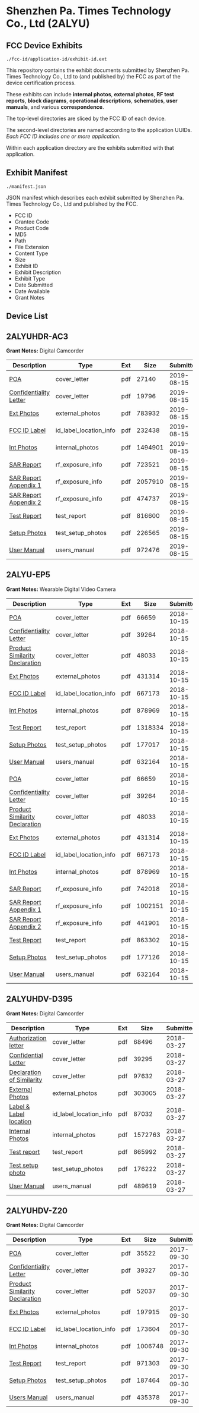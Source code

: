 # Shenzhen Pa. Times Technology Co., Ltd (2ALYU)
## FCC Device Exhibits

```
./fcc-id/application-id/exhibit-id.ext
```

This repository contains the exhibit documents submitted by Shenzhen Pa. Times Technology Co., Ltd to (and published by) the FCC as part of the device certification process.

These exhibits can include **internal photos**, **external photos**, **RF test reports**, **block diagrams**, **operational descriptions**, **schematics**, **user manuals**, and various **correspondence**.

The top-level directories are sliced by the FCC ID of each device.

The second-level directories are named according to the application UUIDs. *Each FCC ID includes one or more application.*

Within each application directory are the exhibits submitted with that application. 

## Exhibit Manifest

```
./manifest.json
```

JSON manifest which describes each exhibit submitted by Shenzhen Pa. Times Technology Co., Ltd and published by the FCC.

- FCC ID
- Grantee Code
- Product Code
- MD5
- Path
- File Extension
- Content Type
- Size
- Exhibit ID
- Exhibit Description
- Exhibit Type
- Date Submitted
- Date Available
- Grant Notes

## Device List
## 2ALYUHDR-AC3
**Grant Notes:** Digital Camcorder

| Description | Type | Ext | Size | Submitted | Available |
| ----------- | ---- | --- | ---- | --------- | --------- |
| [POA](2ALYUHDR-AC3/a9aa2aad137a385b4bb235d62aabcc3a/4400826.pdf) | cover_letter | pdf | 27140 | 2019-08-15 | 2019-08-15 |
| [Confidentiality Letter](2ALYUHDR-AC3/a9aa2aad137a385b4bb235d62aabcc3a/4400827.pdf) | cover_letter | pdf | 19796 | 2019-08-15 | 2019-08-15 |
| [Ext Photos](2ALYUHDR-AC3/a9aa2aad137a385b4bb235d62aabcc3a/4400829.pdf) | external_photos | pdf | 783932 | 2019-08-15 | 2019-08-15 |
| [FCC ID Label](2ALYUHDR-AC3/a9aa2aad137a385b4bb235d62aabcc3a/4400830.pdf) | id_label_location_info | pdf | 232438 | 2019-08-15 | 2019-08-15 |
| [Int Photos](2ALYUHDR-AC3/a9aa2aad137a385b4bb235d62aabcc3a/4400831.pdf) | internal_photos | pdf | 1494901 | 2019-08-15 | 2019-08-15 |
| [SAR Report](2ALYUHDR-AC3/a9aa2aad137a385b4bb235d62aabcc3a/4400837.pdf) | rf_exposure_info | pdf | 723521 | 2019-08-15 | 2019-08-15 |
| [SAR Report Appendix 1](2ALYUHDR-AC3/a9aa2aad137a385b4bb235d62aabcc3a/4400838.pdf) | rf_exposure_info | pdf | 2057910 | 2019-08-15 | 2019-08-15 |
| [SAR Report Appendix 2](2ALYUHDR-AC3/a9aa2aad137a385b4bb235d62aabcc3a/4400839.pdf) | rf_exposure_info | pdf | 474737 | 2019-08-15 | 2019-08-15 |
| [Test Report](2ALYUHDR-AC3/a9aa2aad137a385b4bb235d62aabcc3a/4400834.pdf) | test_report | pdf | 816600 | 2019-08-15 | 2019-08-15 |
| [Setup Photos](2ALYUHDR-AC3/a9aa2aad137a385b4bb235d62aabcc3a/4400835.pdf) | test_setup_photos | pdf | 226565 | 2019-08-15 | 2019-08-15 |
| [User Manual](2ALYUHDR-AC3/a9aa2aad137a385b4bb235d62aabcc3a/4400836.pdf) | users_manual | pdf | 972476 | 2019-08-15 | 2019-08-15 |
## 2ALYU-EP5
**Grant Notes:** Wearable Digital Video Camera

| Description | Type | Ext | Size | Submitted | Available |
| ----------- | ---- | --- | ---- | --------- | --------- |
| [POA](2ALYU-EP5/4cad170bb94b48e6bb8d7c3ea5ab19c5/4036152.pdf) | cover_letter | pdf | 66659 | 2018-10-15 | 2018-10-15 |
| [Confidentiality Letter](2ALYU-EP5/4cad170bb94b48e6bb8d7c3ea5ab19c5/4036153.pdf) | cover_letter | pdf | 39264 | 2018-10-15 | 2018-10-15 |
| [Product Similarity Declaration](2ALYU-EP5/4cad170bb94b48e6bb8d7c3ea5ab19c5/4036154.pdf) | cover_letter | pdf | 48033 | 2018-10-15 | 2018-10-15 |
| [Ext Photos](2ALYU-EP5/4cad170bb94b48e6bb8d7c3ea5ab19c5/4036156.pdf) | external_photos | pdf | 431314 | 2018-10-15 | 2018-10-15 |
| [FCC ID Label](2ALYU-EP5/4cad170bb94b48e6bb8d7c3ea5ab19c5/4036157.pdf) | id_label_location_info | pdf | 667173 | 2018-10-15 | 2018-10-15 |
| [Int Photos](2ALYU-EP5/4cad170bb94b48e6bb8d7c3ea5ab19c5/4036158.pdf) | internal_photos | pdf | 878969 | 2018-10-15 | 2018-10-15 |
| [Test Report](2ALYU-EP5/4cad170bb94b48e6bb8d7c3ea5ab19c5/4036161.pdf) | test_report | pdf | 1318334 | 2018-10-15 | 2018-10-15 |
| [Setup Photos](2ALYU-EP5/4cad170bb94b48e6bb8d7c3ea5ab19c5/4036162.pdf) | test_setup_photos | pdf | 177017 | 2018-10-15 | 2018-10-15 |
| [User Manual](2ALYU-EP5/4cad170bb94b48e6bb8d7c3ea5ab19c5/4036163.pdf) | users_manual | pdf | 632164 | 2018-10-15 | 2018-10-15 |
| [POA](2ALYU-EP5/ed72a6009acf927ac09137c79ae0b26f/4036152.pdf) | cover_letter | pdf | 66659 | 2018-10-15 | 2018-10-15 |
| [Confidentiality Letter](2ALYU-EP5/ed72a6009acf927ac09137c79ae0b26f/4036153.pdf) | cover_letter | pdf | 39264 | 2018-10-15 | 2018-10-15 |
| [Product Similarity Declaration](2ALYU-EP5/ed72a6009acf927ac09137c79ae0b26f/4036154.pdf) | cover_letter | pdf | 48033 | 2018-10-15 | 2018-10-15 |
| [Ext Photos](2ALYU-EP5/ed72a6009acf927ac09137c79ae0b26f/4036156.pdf) | external_photos | pdf | 431314 | 2018-10-15 | 2018-10-15 |
| [FCC ID Label](2ALYU-EP5/ed72a6009acf927ac09137c79ae0b26f/4036157.pdf) | id_label_location_info | pdf | 667173 | 2018-10-15 | 2018-10-15 |
| [Int Photos](2ALYU-EP5/ed72a6009acf927ac09137c79ae0b26f/4036158.pdf) | internal_photos | pdf | 878969 | 2018-10-15 | 2018-10-15 |
| [SAR Report](2ALYU-EP5/ed72a6009acf927ac09137c79ae0b26f/4036176.pdf) | rf_exposure_info | pdf | 742018 | 2018-10-15 | 2018-10-15 |
| [SAR Report Appendix 1](2ALYU-EP5/ed72a6009acf927ac09137c79ae0b26f/4036177.pdf) | rf_exposure_info | pdf | 1002151 | 2018-10-15 | 2018-10-15 |
| [SAR Report Appendix 2](2ALYU-EP5/ed72a6009acf927ac09137c79ae0b26f/4036178.pdf) | rf_exposure_info | pdf | 441901 | 2018-10-15 | 2018-10-15 |
| [Test Report](2ALYU-EP5/ed72a6009acf927ac09137c79ae0b26f/4036173.pdf) | test_report | pdf | 863302 | 2018-10-15 | 2018-10-15 |
| [Setup Photos](2ALYU-EP5/ed72a6009acf927ac09137c79ae0b26f/4036174.pdf) | test_setup_photos | pdf | 177126 | 2018-10-15 | 2018-10-15 |
| [User Manual](2ALYU-EP5/ed72a6009acf927ac09137c79ae0b26f/4036163.pdf) | users_manual | pdf | 632164 | 2018-10-15 | 2018-10-15 |
## 2ALYUHDV-D395
**Grant Notes:** Digital Camcorder

| Description | Type | Ext | Size | Submitted | Available |
| ----------- | ---- | --- | ---- | --------- | --------- |
| [Authorization letter](2ALYUHDV-D395/552893cc83ac3c6967e9f64d2a4459ca/3797931.pdf) | cover_letter | pdf | 68496 | 2018-03-27 | 2018-03-27 |
| [Confidential Letter](2ALYUHDV-D395/552893cc83ac3c6967e9f64d2a4459ca/3797932.pdf) | cover_letter | pdf | 39295 | 2018-03-27 | 2018-03-27 |
| [Declaration of Similarity](2ALYUHDV-D395/552893cc83ac3c6967e9f64d2a4459ca/3797933.pdf) | cover_letter | pdf | 97632 | 2018-03-27 | 2018-03-27 |
| [External Photos](2ALYUHDV-D395/552893cc83ac3c6967e9f64d2a4459ca/3797935.pdf) | external_photos | pdf | 303005 | 2018-03-27 | 2018-03-27 |
| [Label & Label location](2ALYUHDV-D395/552893cc83ac3c6967e9f64d2a4459ca/3797936.pdf) | id_label_location_info | pdf | 87032 | 2018-03-27 | 2018-03-27 |
| [Internal Photos](2ALYUHDV-D395/552893cc83ac3c6967e9f64d2a4459ca/3797937.pdf) | internal_photos | pdf | 1572763 | 2018-03-27 | 2018-03-27 |
| [Test report](2ALYUHDV-D395/552893cc83ac3c6967e9f64d2a4459ca/3797940.pdf) | test_report | pdf | 865992 | 2018-03-27 | 2018-03-27 |
| [Test setup photo](2ALYUHDV-D395/552893cc83ac3c6967e9f64d2a4459ca/3797941.pdf) | test_setup_photos | pdf | 176222 | 2018-03-27 | 2018-03-27 |
| [User Manual](2ALYUHDV-D395/552893cc83ac3c6967e9f64d2a4459ca/3797942.pdf) | users_manual | pdf | 489619 | 2018-03-27 | 2018-03-27 |
## 2ALYUHDV-Z20
**Grant Notes:** Digital Camcorder

| Description | Type | Ext | Size | Submitted | Available |
| ----------- | ---- | --- | ---- | --------- | --------- |
| [POA](2ALYUHDV-Z20/6d2e4b722c21a1c674a76206b3ef3e83/3588556.pdf) | cover_letter | pdf | 35522 | 2017-09-30 | 2017-09-30 |
| [Confidentiality Letter](2ALYUHDV-Z20/6d2e4b722c21a1c674a76206b3ef3e83/3588557.pdf) | cover_letter | pdf | 39327 | 2017-09-30 | 2017-09-30 |
| [Product Similarity Declaration](2ALYUHDV-Z20/6d2e4b722c21a1c674a76206b3ef3e83/3588558.pdf) | cover_letter | pdf | 52037 | 2017-09-30 | 2017-09-30 |
| [Ext Photos](2ALYUHDV-Z20/6d2e4b722c21a1c674a76206b3ef3e83/3588560.pdf) | external_photos | pdf | 197915 | 2017-09-30 | 2017-09-30 |
| [FCC ID Label](2ALYUHDV-Z20/6d2e4b722c21a1c674a76206b3ef3e83/3588561.pdf) | id_label_location_info | pdf | 173604 | 2017-09-30 | 2017-09-30 |
| [Int Photos](2ALYUHDV-Z20/6d2e4b722c21a1c674a76206b3ef3e83/3588562.pdf) | internal_photos | pdf | 1006748 | 2017-09-30 | 2017-09-30 |
| [Test Report](2ALYUHDV-Z20/6d2e4b722c21a1c674a76206b3ef3e83/3588565.pdf) | test_report | pdf | 971303 | 2017-09-30 | 2017-09-30 |
| [Setup Photos](2ALYUHDV-Z20/6d2e4b722c21a1c674a76206b3ef3e83/3588566.pdf) | test_setup_photos | pdf | 187464 | 2017-09-30 | 2017-09-30 |
| [Users Manual](2ALYUHDV-Z20/6d2e4b722c21a1c674a76206b3ef3e83/3588567.pdf) | users_manual | pdf | 435378 | 2017-09-30 | 2017-09-30 |
